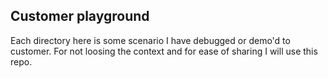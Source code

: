 ## Customer playground
Each directory here is some scenario I have debugged or demo'd to customer.
For not loosing the context and for ease of sharing I will use this repo.